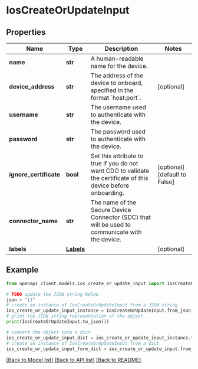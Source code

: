 # IosCreateOrUpdateInput


## Properties

Name | Type | Description | Notes
------------ | ------------- | ------------- | -------------
**name** | **str** | A human-readable name for the device. | 
**device_address** | **str** | The address of the device to onboard, specified in the format &#x60;host:port&#x60;. | [optional] 
**username** | **str** | The username used to authenticate with the device. | 
**password** | **str** | The password used to authenticate with the device. | 
**ignore_certificate** | **bool** | Set this attribute to true if you do not want CDO to validate the certificate of this device before onboarding. | [optional] [default to False]
**connector_name** | **str** | The name of the Secure Device Connector (SDC) that will be used to communicate with the device. | 
**labels** | [**Labels**](Labels.md) |  | [optional] 

## Example

```python
from openapi_client.models.ios_create_or_update_input import IosCreateOrUpdateInput

# TODO update the JSON string below
json = "{}"
# create an instance of IosCreateOrUpdateInput from a JSON string
ios_create_or_update_input_instance = IosCreateOrUpdateInput.from_json(json)
# print the JSON string representation of the object
print(IosCreateOrUpdateInput.to_json())

# convert the object into a dict
ios_create_or_update_input_dict = ios_create_or_update_input_instance.to_dict()
# create an instance of IosCreateOrUpdateInput from a dict
ios_create_or_update_input_form_dict = ios_create_or_update_input.from_dict(ios_create_or_update_input_dict)
```
[[Back to Model list]](../README.md#documentation-for-models) [[Back to API list]](../README.md#documentation-for-api-endpoints) [[Back to README]](../README.md)


